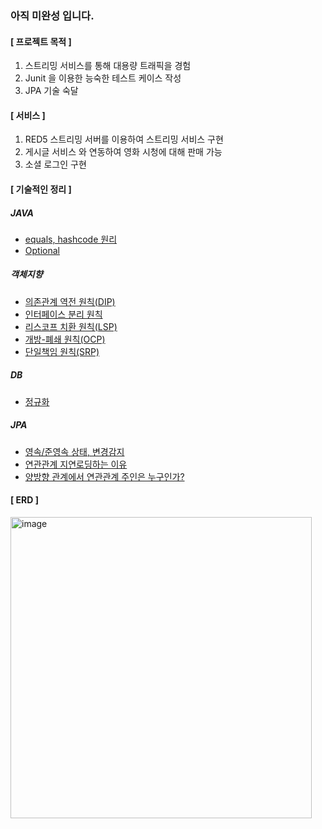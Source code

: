### 아직 미완성 입니다.

#### [ 프로젝트 목적 ]

1. 스트리밍 서비스를 통해 대용량 트래픽을 경험
2. Junit 을 이용한 능숙한 테스트 케이스 작성
3. JPA 기술 숙달  

#### [ 서비스 ]
1. RED5 스트리밍 서버를 이용하여 스트리밍 서비스 구현 
2. 게시글 서비스 와 연동하여 영화 시청에 대해 판매 가능
3. 소셜 로그인 구현



#### [ 기술적인 정리 ]

##### JAVA
- [equals, hashcode 원리](https://ehaakdl.tistory.com/64)
- [Optional](https://ehaakdl.tistory.com/18)
##### 객체지향
- [의존관계 역전 원칙(DIP)](https://ehaakdl.tistory.com/41)
- [인터페이스 분리 원칙](https://ehaakdl.tistory.com/40)
- [리스코프 치환 원칙(LSP)](https://ehaakdl.tistory.com/39)
- [개방-폐쇄 원칙(OCP)](https://ehaakdl.tistory.com/38)
- [단일책임 원칙(SRP)](https://ehaakdl.tistory.com/37)

##### DB
- [정규화](https://ehaakdl.tistory.com/66)

##### JPA
- [영속/준영속 상태, 변경감지](https://ehaakdl.tistory.com/61)
- [연관관계 지연로딩하는 이유](https://ehaakdl.tistory.com/58)
- [양방향 관계에서 연관관계 주인은 누구인가?](https://ehaakdl.tistory.com/57)
#### [ ERD ]
<img width="482" alt="image" src="https://user-images.githubusercontent.com/6407466/180637555-85a825e9-946d-4e06-89db-437ba8de1276.png">







